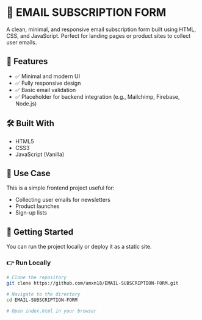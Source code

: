 # 📧 EMAIL SUBSCRIPTION FORM

A clean, minimal, and responsive email subscription form built using HTML, CSS, and JavaScript. Perfect for landing pages or product sites to collect user emails.

## 🌟 Features

- ✅ Minimal and modern UI
- ✅ Fully responsive design
- ✅ Basic email validation
- ✅ Placeholder for backend integration (e.g., Mailchimp, Firebase, Node.js)

## 🛠️ Built With

- HTML5
- CSS3
- JavaScript (Vanilla)

## 🎯 Use Case

This is a simple frontend project useful for:
- Collecting user emails for newsletters
- Product launches
- Sign-up lists

## 🚀 Getting Started

You can run the project locally or deploy it as a static site.

### 👉 Run Locally

```bash
# Clone the repository
git clone https://github.com/amxn18/EMAIL-SUBSCRIPTION-FORM.git

# Navigate to the directory
cd EMAIL-SUBSCRIPTION-FORM

# Open index.html in your browser
